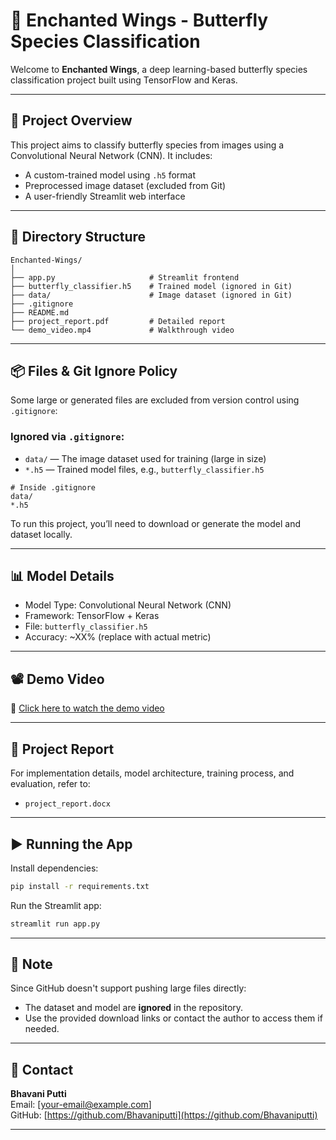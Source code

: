 # 🦋 Enchanted Wings - Butterfly Species Classification

Welcome to **Enchanted Wings**, a deep learning-based butterfly species classification project built using TensorFlow and Keras.

---

## 🚀 Project Overview

This project aims to classify butterfly species from images using a Convolutional Neural Network (CNN). It includes:

- A custom-trained model using `.h5` format  
- Preprocessed image dataset (excluded from Git)  
- A user-friendly Streamlit web interface  

---

## 📁 Directory Structure

```
Enchanted-Wings/
│
├── app.py                     # Streamlit frontend
├── butterfly_classifier.h5    # Trained model (ignored in Git)
├── data/                      # Image dataset (ignored in Git)
├── .gitignore
├── README.md
├── project_report.pdf         # Detailed report
└── demo_video.mp4             # Walkthrough video
```

---

## 📦 Files & Git Ignore Policy

Some large or generated files are excluded from version control using `.gitignore`:

### Ignored via `.gitignore`:
- `data/` — The image dataset used for training (large in size)
- `*.h5` — Trained model files, e.g., `butterfly_classifier.h5`

```plaintext
# Inside .gitignore
data/
*.h5
```

To run this project, you’ll need to download or generate the model and dataset locally.

---

## 📊 Model Details

- Model Type: Convolutional Neural Network (CNN)  
- Framework: TensorFlow + Keras  
- File: `butterfly_classifier.h5`  
- Accuracy: ~XX% (replace with actual metric)  

---

## 📽 Demo Video

🎥 [Click here to watch the demo video](https://drive.google.com/file/d/1vWCn-MMBcerg3_PzpjDGIRbR19qps8k6/view?usp=sharing)

---

## 📄 Project Report

For implementation details, model architecture, training process, and evaluation, refer to:

- `project_report.docx`

---

## ▶️ Running the App

Install dependencies:

```bash
pip install -r requirements.txt
```

Run the Streamlit app:

```bash
streamlit run app.py
```

---

## 📌 Note

Since GitHub doesn't support pushing large files directly:

- The dataset and model are **ignored** in the repository.
- Use the provided download links or contact the author to access them if needed.

---

## 📧 Contact

**Bhavani Putti**  
Email: [your-email@example.com]  
GitHub: [https://github.com/Bhavaniputti](https://github.com/Bhavaniputti)

---
